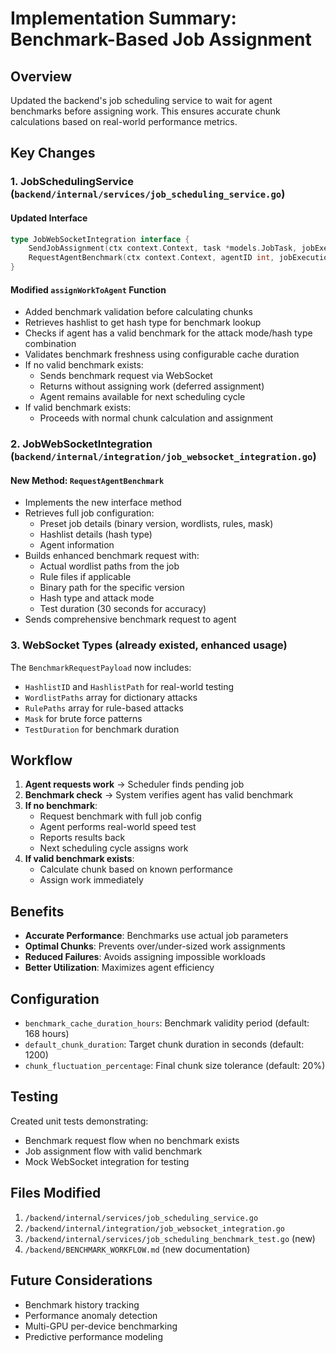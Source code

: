 # Implementation Summary: Benchmark-Based Job Assignment

## Overview

Updated the backend's job scheduling service to wait for agent benchmarks before assigning work. This ensures accurate chunk calculations based on real-world performance metrics.

## Key Changes

### 1. **JobSchedulingService** (`backend/internal/services/job_scheduling_service.go`)

#### Updated Interface
```go
type JobWebSocketIntegration interface {
    SendJobAssignment(ctx context.Context, task *models.JobTask, jobExecution *models.JobExecution) error
    RequestAgentBenchmark(ctx context.Context, agentID int, jobExecution *models.JobExecution) error
}
```

#### Modified `assignWorkToAgent` Function
- Added benchmark validation before calculating chunks
- Retrieves hashlist to get hash type for benchmark lookup
- Checks if agent has a valid benchmark for the attack mode/hash type combination
- Validates benchmark freshness using configurable cache duration
- If no valid benchmark exists:
  - Sends benchmark request via WebSocket
  - Returns without assigning work (deferred assignment)
  - Agent remains available for next scheduling cycle
- If valid benchmark exists:
  - Proceeds with normal chunk calculation and assignment

### 2. **JobWebSocketIntegration** (`backend/internal/integration/job_websocket_integration.go`)

#### New Method: `RequestAgentBenchmark`
- Implements the new interface method
- Retrieves full job configuration:
  - Preset job details (binary version, wordlists, rules, mask)
  - Hashlist details (hash type)
  - Agent information
- Builds enhanced benchmark request with:
  - Actual wordlist paths from the job
  - Rule files if applicable
  - Binary path for the specific version
  - Hash type and attack mode
  - Test duration (30 seconds for accuracy)
- Sends comprehensive benchmark request to agent

### 3. **WebSocket Types** (already existed, enhanced usage)

The `BenchmarkRequestPayload` now includes:
- `HashlistID` and `HashlistPath` for real-world testing
- `WordlistPaths` array for dictionary attacks
- `RulePaths` array for rule-based attacks
- `Mask` for brute force patterns
- `TestDuration` for benchmark duration

## Workflow

1. **Agent requests work** → Scheduler finds pending job
2. **Benchmark check** → System verifies agent has valid benchmark
3. **If no benchmark**:
   - Request benchmark with full job config
   - Agent performs real-world speed test
   - Reports results back
   - Next scheduling cycle assigns work
4. **If valid benchmark exists**:
   - Calculate chunk based on known performance
   - Assign work immediately

## Benefits

- **Accurate Performance**: Benchmarks use actual job parameters
- **Optimal Chunks**: Prevents over/under-sized work assignments
- **Reduced Failures**: Avoids assigning impossible workloads
- **Better Utilization**: Maximizes agent efficiency

## Configuration

- `benchmark_cache_duration_hours`: Benchmark validity period (default: 168 hours)
- `default_chunk_duration`: Target chunk duration in seconds (default: 1200)
- `chunk_fluctuation_percentage`: Final chunk size tolerance (default: 20%)

## Testing

Created unit tests demonstrating:
- Benchmark request flow when no benchmark exists
- Job assignment flow with valid benchmark
- Mock WebSocket integration for testing

## Files Modified

1. `/backend/internal/services/job_scheduling_service.go`
2. `/backend/internal/integration/job_websocket_integration.go`
3. `/backend/internal/services/job_scheduling_benchmark_test.go` (new)
4. `/backend/BENCHMARK_WORKFLOW.md` (new documentation)

## Future Considerations

- Benchmark history tracking
- Performance anomaly detection
- Multi-GPU per-device benchmarking
- Predictive performance modeling